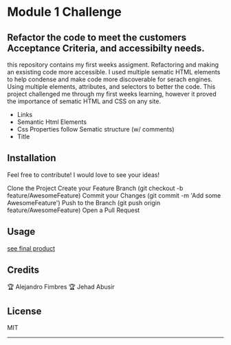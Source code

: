 # Module 1 Challenge

## Refactor the code to meet the customers Acceptance Criteria, and accessibilty needs.

this repository contains my first weeks assigment. Refactoring and making an exsisting code more accessible. I used multiple sematic HTML elements
to help condense and make code more discoverable for serach engines. Using multiple elements, attributes, and selectors to better the code. This project challenged me through my first weeks learning, however it proved the importance of sematic HTML and CSS on any site.

- Links
- Semantic Html Elements
- Css Properties follow Sematic structure (w/ comments)
- Title

## Installation
Feel free to contribute! I would love to see your ideas!

Clone the Project
Create your Feature Branch (git checkout -b feature/AwesomeFeature)
Commit your Changes (git commit -m 'Add some AwesomeFeature')
Push to the Branch (git push origin feature/AwesomeFeature)
Open a Pull Request

## Usage


[see final product](assests/images/01-html-css-git-homework-demo.png)


## Credits

🏆 Alejandro Fimbres
🏆 Jehad Abusir



## License

MIT

---

